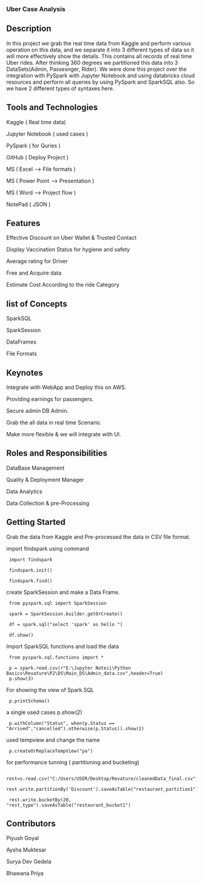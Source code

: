 ### Uber Case Analysis

## Description

In this project we grab the real time data from Kaggle and perform various operation on this data, and we separate it into 3 different types of data so it will more effectively show the details. This contains all records of real time Uber rides. After thinking 360 degrees we partitioned this data into 3 DataSets(Admin, Passesnger, Rider). We were done this project over the integration with PySpark with Jupyter Notebook and using databricks cloud resources and perform all queries by using PySpark and SparkSQL also. So we have 2 different types of syntaxes here.

## Tools and Technologies

Kaggle ( Real time data)

Jupyter Notebook ( used cases )

PySpark ( for Quries )

GitHub ( Deploy Project )

MS ( Excel --> File formats )

MS ( Power Point --> Presentation )

MS ( Word --> Project flow )

NotePad ( JSON )

## Features

Effective Discount on Uber Wallet & Trusted Contact

Display Vaccination Status for hygiene and safety

Average rating for Driver

Free and Acquire data

Estimate Cost According to the ride Category

## list of Concepts
SparkSQL

SparkSession

DataFrames

File Formats

## Keynotes
Integrate with WebApp and Deploy this on AWS.

Providing earnings for passengers.

Secure admin DB Admin.

Grab the all data in real time Scenario.

Make more flexible & we will integrate with UI.

## Roles and Responsibilities
DataBase Management

Quality & Deployment Manager

Data Analytics

Data Collection & pre-Processing

## Getting Started
Grab the data from Kaggle and Pre-processed the data in CSV file format.

import findspark using command

     import findspark

     findspark.init()

     findspark.find()
create SparkSession and make a Data Frame.

     from pyspark.sql import SparkSession

     spark = SparkSession.builder.getOrCreate()

     df = spark.sql("select 'spark' as hello ")

     df.show()
Import SparkSQL functions and load the data

     from pyspark.sql.functions import *

     p = spark.read.csv(r"E:\Jupyter Noteii\Python Basics\Revature\P2\DS\Main_DS\Admin_data.csv",header=True)
     p.show(3)
For showing the view of Spark.SQL

     p.printSchema()
a single used cases p.show(2)

     p.withColumn("Status", when(p.Status == "Arrived","cancelled").otherwise(p.Status)).show(2)
used tempview and change the name

     p.createOrReplaceTempView("pa")
for performance tunning ( partitioning and bucketing)

     rest=s.read.csv("C:/Users/USER/Desktop/Revature/cleanedData_final.csv",inferSchema=True,header=True)
     rest.write.partitionBy('Discount').saveAsTable("restaurant_partition1")

     rest.write.bucketBy(20, "rest_type").saveAsTable("restaurant_bucket1")
     
## Contributors
Piyush Goyal

Aysha Muktesar

Surya Dev Gedela

Bhawana Priya
